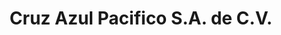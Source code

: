 ---
title: "Cruz Azul Pacifico S.A. de C.V."
url: /puerto-escondido/cruz-azul-pacifico-s-a-de-c-v/
shop: mayorista
---